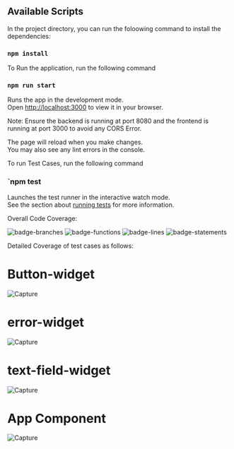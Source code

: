## Available Scripts

In the project directory, you can run the foloowing command to install the dependencies:

### `npm install`


To Run the application, run the following command

### `npm run start`

Runs the app in the development mode.\
Open [http://localhost:3000](http://localhost:3000) to view it in your browser.

Note: Ensure the backend is running at port 8080 and the frontend is running at port 3000 to avoid any CORS Error.

The page will reload when you make changes.\
You may also see any lint errors in the console.

To run Test Cases, run the following command

### `npm test
Launches the test runner in the interactive watch mode.\
See the section about [running tests](https://facebook.github.io/create-react-app/docs/running-tests) for more information.


Overall Code Coverage:


![badge-branches](https://user-images.githubusercontent.com/70306563/183555938-dbb0562d-f341-4bc2-b9ea-2d69570b77a7.svg)
![badge-functions](https://user-images.githubusercontent.com/70306563/183555949-782079b8-4c0d-4277-addb-0f4bf0805b7f.svg)
![badge-lines](https://user-images.githubusercontent.com/70306563/183555954-2519d970-7cfe-4dd6-82c6-35ebf1060efa.svg)
![badge-statements](https://user-images.githubusercontent.com/70306563/183555956-08a9969b-fbed-4897-b400-1d09a176b46b.svg)

Detailed Coverage of test cases as follows:

# Button-widget

![Capture](https://user-images.githubusercontent.com/70306563/183556131-61f93af6-db58-4eec-8708-2229aa70f444.PNG)

# error-widget
![Capture](https://user-images.githubusercontent.com/70306563/183556213-a5fc772a-91d1-4cc1-b5d5-015ee260910c.PNG)

# text-field-widget
![Capture](https://user-images.githubusercontent.com/70306563/183556303-203190ef-e4bc-496c-a7e1-252ab45cc741.PNG)

# App Component
![Capture](https://user-images.githubusercontent.com/70306563/183556473-bfcdd4b7-f9c5-479b-8b4d-c84583826dac.PNG)
